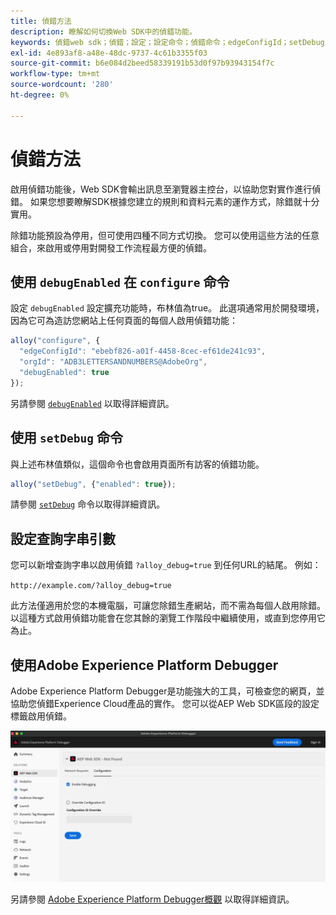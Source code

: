 ```yaml
---
title: 偵錯方法
description: 瞭解如何切換Web SDK中的偵錯功能。
keywords: 偵錯web sdk；偵錯；設定；設定命令；偵錯命令；edgeConfigId；setDebug；debugEnabled；偵錯；
exl-id: 4e893af8-a48e-48dc-9737-4c61b3355f03
source-git-commit: b6e084d2beed58339191b53d0f97b93943154f7c
workflow-type: tm+mt
source-wordcount: '280'
ht-degree: 0%

---
```


# 偵錯方法

啟用偵錯功能後，Web SDK會輸出訊息至瀏覽器主控台，以協助您對實作進行偵錯。 如果您想要瞭解SDK根據您建立的規則和資料元素的運作方式，除錯就十分實用。

除錯功能預設為停用，但可使用四種不同方式切換。 您可以使用這些方法的任意組合，來啟用或停用對開發工作流程最方便的偵錯。

## 使用 `debugEnabled` 在 `configure` 命令

設定 `debugEnabled` 設定擴充功能時，布林值為true。 此選項通常用於開發環境，因為它可為造訪您網站上任何頁面的每個人啟用偵錯功能：

```js
alloy("configure", {
  "edgeConfigId": "ebebf826-a01f-4458-8cec-ef61de241c93",
  "orgId": "ADB3LETTERSANDNUMBERS@AdobeOrg",
  "debugEnabled": true
});
```

另請參閱 [`debugEnabled`](../commands/configure/debugenabled.md) 以取得詳細資訊。

## 使用 `setDebug` 命令

與上述布林值類似，這個命令也會啟用頁面所有訪客的偵錯功能。

```js
alloy("setDebug", {"enabled": true});
```

請參閱 [`setDebug`](../commands/setdebug.md) 命令以取得詳細資訊。

## 設定查詢字串引數

您可以新增查詢字串以啟用偵錯 `?alloy_debug=true` 到任何URL的結尾。 例如：

`http://example.com/?alloy_debug=true`

此方法僅適用於您的本機電腦，可讓您除錯生產網站，而不需為每個人啟用除錯。 以這種方式啟用偵錯功能會在您其餘的瀏覽工作階段中繼續使用，或直到您停用它為止。

## 使用Adobe Experience Platform Debugger

Adobe Experience Platform Debugger是功能強大的工具，可檢查您的網頁，並協助您偵錯Experience Cloud產品的實作。 您可以從AEP Web SDK區段的設定標籤啟用偵錯。

![啟用偵錯工具](../assets/enable-debugging.png)

另請參閱 [Adobe Experience Platform Debugger概觀](/help/debugger/home.md) 以取得詳細資訊。
